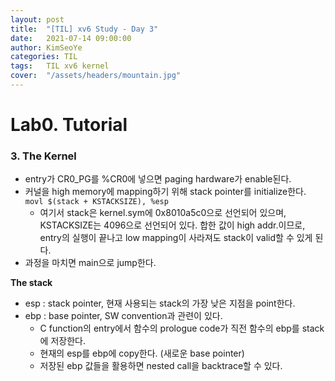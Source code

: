 ```yaml
---
layout: post
title:  "[TIL] xv6 Study - Day 3"
date:   2021-07-14 09:00:00
author: KimSeoYe
categories: TIL
tags:   TIL xv6 kernel
cover:  "/assets/headers/mountain.jpg"
---
```

# Lab0. Tutorial

### 3. The Kernel

- entry가 CR0_PG를 %CR0에 넣으면 paging hardware가 enable된다.
- 커널을 high memory에 mapping하기 위해 stack pointer를 initialize한다.<br>
  `movl $(stack + KSTACKSIZE), %esp`
  - 여기서 stack은 kernel.sym에 0x8010a5c0으로 선언되어 있으며, KSTACKSIZE는 4096으로 선언되어 있다. 합한 값이 high addr.이므로, entry의 실행이 끝나고 low mapping이 사라져도 stack이 valid할 수 있게 된다.
- 과정을 마치면 main으로 jump한다.

**The stack**
- esp : stack pointer, 현재 사용되는 stack의 가장 낮은 지점을 point한다.
- ebp : base pointer, SW convention과 관련이 있다.
  - C function의 entry에서 함수의 prologue code가 직전 함수의 ebp를 stack에 저장한다.
  - 현재의 esp를 ebp에 copy한다. (새로운 base pointer)
  - 저장된 ebp 값들을 활용하면 nested call을 backtrace할 수 있다.